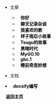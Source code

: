 
- 文章
  - [你好](0.md)
  - [聊天记录杂谈](1.md)
  - [我喜欢的歌](2.md)
  - [祥子雨后小故事](3.md)
  - [Tsugu的故事](4.md)
  - [黑暗时代](5.md)
  - [MyGO.10](6.md)
  - [gbc.1](7.md)
  - [睡前奇思妙想](8.md)




- 文档
 - [docsify编写](a.md)


<head>
    <title>Custom Link Style</title>
    <style>
        /* 选择器定位到所有a元素 */
        a {
            color: black; /* 设置颜色为黑色 */
            font-weight: bold; /* 设置字体为加粗 */
            text-decoration: none; /* 可选：去除下划线 */
            /* 距离左边的距离: 20px; */
            margin-left: 10px;
        }
    </style>
</head>

<a href="/">返回主页</a>
